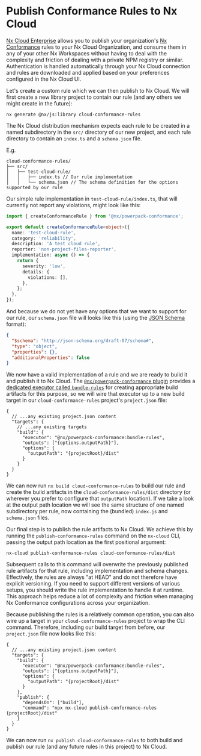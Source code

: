 # Publish Conformance Rules to Nx Cloud

[Nx Cloud Enterprise](/enterprise) allows you to publish your organization's [Nx Conformance](/nx-enterprise/powerpack/conformance) rules to your Nx Cloud Organization, and consume them in any of your other Nx Workspaces without having to deal with the complexity and friction of dealing with a private NPM registry or similar. Authentication is handled automatically through your Nx Cloud connection and rules are downloaded and applied based on your preferences configured in the Nx Cloud UI.

Let's create a custom rule which we can then publish to Nx Cloud. We will first create a new library project to contain our rule (and any others we might create in the future):

```shell
nx generate @nx/js:library cloud-conformance-rules
```

The Nx Cloud distribution mechanism expects each rule to be created in a named subdirectory in the `src/` directory of our new project, and each rule directory to contain an `index.ts` and a `schema.json` file.

E.g.

```
cloud-conformance-rules/
├── src/
│   ├── test-cloud-rule/
│   │   ├── index.ts // Our rule implementation
│   │   └── schema.json // The schema definition for the options supported by our rule
```

Our simple rule implementation in `test-cloud-rule/index.ts`, that will currently not report any violations, might look like this:

```ts
import { createConformanceRule } from '@nx/powerpack-conformance';

export default createConformanceRule<object>({
  name: 'test-cloud-rule',
  category: 'reliability',
  description: 'A test cloud rule',
  reporter: 'non-project-files-reporter',
  implementation: async () => {
    return {
      severity: 'low',
      details: {
        violations: [],
      },
    };
  },
});
```

And because we do not yet have any options that we want to support for our rule, our `schema.json` file will looks like this (using the [JSON Schema](https://json-schema.org/) format):

```json
{
  "$schema": "http://json-schema.org/draft-07/schema#",
  "type": "object",
  "properties": {},
  "additionalProperties": false
}
```

We now have a valid implementation of a rule and we are ready to build it and publish it to Nx Cloud. The [`@nx/powerpack-conformance` plugin](/nx-api/powerpack-conformance) provides a [dedicated executor called `bundle-rules`](/nx-api/powerpack-conformance/executors/bundle-rules) for creating appropriate build artifacts for this purpose, so we will wire that executor up to a new build target in our `cloud-conformance-rules` project's `project.json` file:

```jsonc {% fileName="cloud-conformance-rules/project.json" %}
{
  // ...any existing project.json content
  "targets": {
    // ...any existing targets
    "build": {
      "executor": "@nx/powerpack-conformance:bundle-rules",
      "outputs": ["{options.outputPath}"],
      "options": {
        "outputPath": "{projectRoot}/dist"
      }
    }
  }
}
```

We can now run `nx build cloud-conformance-rules` to build our rule and create the build artifacts in the `cloud-conformance-rules/dist` directory (or wherever you prefer to configure that `outputPath` location). If we take a look at the output path location we will see the same structure of one named subdirectory per rule, now containing the (bundled) `index.js` and `schema.json` files.

Our final step is to publish the rule artifacts to Nx Cloud. We achieve this by running the `publish-conformance-rules` command on the `nx-cloud` CLI, passing the output path location as the first positional argument:

```shell
nx-cloud publish-conformance-rules cloud-conformance-rules/dist
```

Subsequent calls to this command will overwrite the previously published rule artifacts for that rule, including implementation and schema changes. Effectively, the rules are always "at HEAD" and do not therefore have explicit versioning. If you need to support different versions of various setups, you should write the rule implementation to handle it at runtime. This approach helps reduce a lot of complexity and friction when managing Nx Conformance configurations across your organization.

Because publishing the rules is a relatively common operation, you can also wire up a target in your `cloud-conformance-rules` project to wrap the CLI command. Therefore, including our build target from before, our `project.json` file now looks like this:

```jsonc {% fileName="cloud-conformance-rules/project.json" %}
{
  // ...any existing project.json content
  "targets": {
    "build": {
      "executor": "@nx/powerpack-conformance:bundle-rules",
      "outputs": ["{options.outputPath}"],
      "options": {
        "outputPath": "{projectRoot}/dist"
      }
    },
    "publish": {
      "dependsOn": ["build"],
      "command": "npx nx-cloud publish-conformance-rules {projectRoot}/dist"
    }
  }
}
```

We can now run `nx publish cloud-conformance-rules` to both build and publish our rule (and any future rules in this project) to Nx Cloud.
